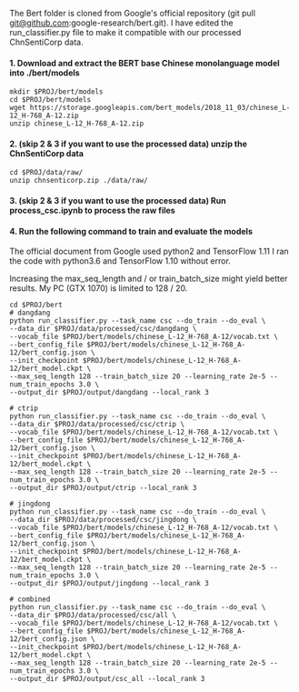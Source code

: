 The Bert folder is cloned from Google's official repository (git pull git@github.com:google-research/bert.git). I have edited the run_classifier.py file to make it compatible with our processed ChnSentiCorp data.


#### 1. Download and extract the BERT base Chinese monolanguage model into ./bert/models
```
mkdir $PROJ/bert/models
cd $PROJ/bert/models
wget https://storage.googleapis.com/bert_models/2018_11_03/chinese_L-12_H-768_A-12.zip
unzip chinese_L-12_H-768_A-12.zip
```

#### 2. (skip 2 & 3 if you want to use the processed data) unzip the ChnSentiCorp data
```
cd $PROJ/data/raw/
unzip chnsenticorp.zip ./data/raw/
```

#### 3. (skip 2 & 3 if you want to use the processed data) Run process_csc.ipynb to process the raw files

#### 4. Run the following command to train and evaluate the models
The official document from Google used python2 and TensorFlow 1.11 I ran the code with python3.6 and TensorFlow 1.10 without error.

Increasing the max_seq_length and / or train_batch_size might yield better results. My PC (GTX 1070) is limited to 128 / 20.

```
cd $PROJ/bert
# dangdang
python run_classifier.py --task_name csc --do_train --do_eval \
--data_dir $PROJ/data/processed/csc/dangdang \
--vocab_file $PROJ/bert/models/chinese_L-12_H-768_A-12/vocab.txt \
--bert_config_file $PROJ/bert/models/chinese_L-12_H-768_A-12/bert_config.json \
--init_checkpoint $PROJ/bert/models/chinese_L-12_H-768_A-12/bert_model.ckpt \
--max_seq_length 128 --train_batch_size 20 --learning_rate 2e-5 --num_train_epochs 3.0 \
--output_dir $PROJ/output/dangdang --local_rank 3

# ctrip
python run_classifier.py --task_name csc --do_train --do_eval \
--data_dir $PROJ/data/processed/csc/ctrip \
--vocab_file $PROJ/bert/models/chinese_L-12_H-768_A-12/vocab.txt \
--bert_config_file $PROJ/bert/models/chinese_L-12_H-768_A-12/bert_config.json \
--init_checkpoint $PROJ/bert/models/chinese_L-12_H-768_A-12/bert_model.ckpt \
--max_seq_length 128 --train_batch_size 20 --learning_rate 2e-5 --num_train_epochs 3.0 \
--output_dir $PROJ/output/ctrip --local_rank 3

# jingdong
python run_classifier.py --task_name csc --do_train --do_eval \
--data_dir $PROJ/data/processed/csc/jingdong \
--vocab_file $PROJ/bert/models/chinese_L-12_H-768_A-12/vocab.txt \
--bert_config_file $PROJ/bert/models/chinese_L-12_H-768_A-12/bert_config.json \
--init_checkpoint $PROJ/bert/models/chinese_L-12_H-768_A-12/bert_model.ckpt \
--max_seq_length 128 --train_batch_size 20 --learning_rate 2e-5 --num_train_epochs 3.0 \
--output_dir $PROJ/output/jingdong --local_rank 3

# combined
python run_classifier.py --task_name csc --do_train --do_eval \
--data_dir $PROJ/data/processed/csc/all \
--vocab_file $PROJ/bert/models/chinese_L-12_H-768_A-12/vocab.txt \
--bert_config_file $PROJ/bert/models/chinese_L-12_H-768_A-12/bert_config.json \
--init_checkpoint $PROJ/bert/models/chinese_L-12_H-768_A-12/bert_model.ckpt \
--max_seq_length 128 --train_batch_size 20 --learning_rate 2e-5 --num_train_epochs 3.0 \
--output_dir $PROJ/output/csc_all --local_rank 3
```
